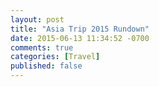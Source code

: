 ```yaml
---
layout: post
title: "Asia Trip 2015 Rundown"
date: 2015-06-13 11:34:52 -0700
comments: true
categories: [Travel]
published: false
---
```


